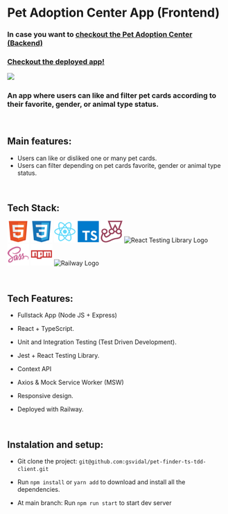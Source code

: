 # Pet Adoption Center App (Frontend)

### In case you want to [checkout the Pet Adoption Center (Backend)](https://github.com/gsvidal/pet-finder-ts-tdd-server)

### [Checkout the deployed app!](https://pet-finder-client.onrender.com/)

<a href="https://pet-finder-client.onrender.com/">
  <img src="https://i.postimg.cc/R0v3hS2M/ezgif-com-optimize.gif" width="700">
</a> 

### An app where users can like and filter pet cards according to their favorite, gender, or animal type status.
<br />

## Main features:
- Users can like or disliked one or many pet cards.
- Users can filter depending on pet cards favorite, gender or animal type status.
<br />

## Tech Stack:

<img src="https://github.com/devicons/devicon/blob/master/icons/html5/html5-original.svg" alt="html5 Logo" width="50" height="50"/> <img src="https://github.com/devicons/devicon/blob/master/icons/css3/css3-original.svg" alt="css3 Logo" width="50" height="50"/>
<img src="https://github.com/devicons/devicon/blob/master/icons/react/react-original.svg" alt="react Logo" width="50" height="50"/>
<img src="https://github.com/devicons/devicon/blob/master/icons/typescript/typescript-original.svg" alt="Javascript Logo" width="50" height="50"/>
<img src="https://github.com/devicons/devicon/blob/master/icons/jest/jest-plain.svg" alt="Jest Logo" width="50" height="50"/>
<img src="https://testing-library.com/img/octopus-64x64.png" alt="React Testing Library Logo" width="50" height="50"/>
<img src="https://github.com/devicons/devicon/blob/master/icons/sass/sass-original.svg" alt="Sass Logo" width="50" height="50"/>
<img src="https://github.com/devicons/devicon/blob/master/icons/npm/npm-original-wordmark.svg" alt="npm Logo" width="50" height="50"/>
<img src="https://railway.app/brand/logotype-light.svg" alt="Railway Logo" width="100" height="50"/>


<br />

## Tech Features: 

- Fullstack App (Node JS + Express)

- React + TypeScript. 

- Unit and Integration Testing (Test Driven Development).

- Jest + React Testing Library. 

- Context API

- Axios & Mock Service Worker (MSW)

- Responsive design.

- Deployed with Railway.


<br />

## Instalation and setup:

- Git clone the project: `git@github.com:gsvidal/pet-finder-ts-tdd-client.git`

- Run `npm install` or `yarn add` to download and install all the dependencies.

- At main branch: Run `npm run start` to start dev server
